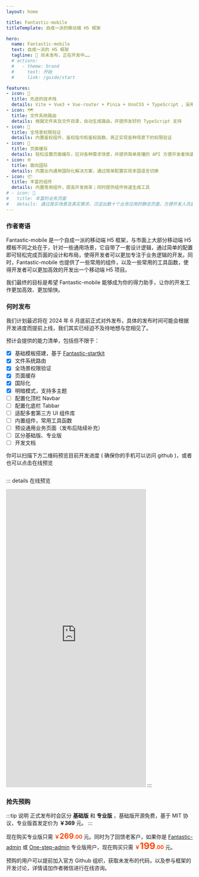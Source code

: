 ```yaml
---
layout: home

title: Fantastic-mobile
titleTemplate: 自成一派的移动端 H5 框架

hero:
  name: Fantastic-mobile
  text: 自成一派的 H5 框架
  tagline: 🚧 尚未发布，正在开发中……
  # actions:
  #   - theme: brand
  #     text: 开始
  #     link: /guide/start

features:
- icon: 💪
  title: 先进的技术栈
  details: Vite + Vue3 + Vue-router + Pinia + UnoCSS + TypeScript ，采用业内先进的技术栈，使框架始终保持新鲜
- icon: 🗺️
  title: 文件系统路由
  details: 根据文件夹及文件目录，自动生成路由，并提供友好的 TypeScript 支持
- icon: 🔑
  title: 全场景权限验证
  details: 内置鉴权组件、鉴权指令和鉴权函数，真正实现各种场景下的权限验证
- icon: 🧊
  title: 页面缓存
  details: 轻松设置页面缓存，应对各种需求场景，并提供简单易懂的 API 方便开发者快速集成
- icon: 🌐
  title: 面向国际
  details: 内置业内通用国际化解决方案，通过简单配置实现多国语言切换
- icon: 📦
  title: 丰富的组件
  details: 内置常用组件，提高开发效率；同时提供组件快速生成工具
# - icon: 📃
#   title: 丰富的业务页面
#   details: 通过真实场景及真实需求，沉淀出数十个业务应用的静态页面，方便开发人员直接使用
---
```


<script setup>
import { withBase } from 'vitepress'
</script>

### 作者寄语

Fantastic-mobile 是一个自成一派的移动端 H5 框架，与市面上大部分移动端 H5 模板不同之处在于，针对一些通用场景，它自带了一套设计逻辑，通过简单的配置即可轻松完成页面的设计和布局，使得开发者可以更加专注于业务逻辑的开发。同时，Fantastic-mobile 也提供了一些常用的组件，以及一些常用的工具函数，使得开发者可以更加高效的开发出一个移动端 H5 项目。

我们最终的目标是希望 Fantastic-mobile 能够成为你的得力助手，让你的开发工作更加高效、更加愉快。

### 何时发布

我们计划最迟将在 2024 年 6 月底前正式对外发布，具体的发布时间可能会根据开发进度而提前上线，我们其实已经迫不及待地想与您相见了。

预计会提供的能力清单，包括但不限于：

- [x] 基础模板搭建，基于 [Fantastic-startkit](https://hooray.github.io/fantastic-startkit/)
- [x] 文件系统路由
- [x] 全场景权限验证
- [x] 页面缓存
- [x] 国际化
- [x] 明暗模式，支持多主题
- [ ] 配置化顶栏 Navbar
- [ ] 配置化底栏 Tabbar
- [ ] 适配多套第三方 UI 组件库
- [ ] 内置组件，常用工具函数
- [ ] 预设通用业务页面（发布后陆续补充）
- [ ] 区分基础版、专业版
- [ ] 开发文档

你可以扫描下方二维码预览目前开发进度 ( 确保你的手机可以访问 github )，或者也可以点击在线预览

<img :src="withBase('/preview.png')" width="200" />

::: details 在线预览
<iframe src="https://fantastic-mobile.github.io/pro-example/" style="width: 375px; height: 800px; border: 1px solid #ccc;"></iframe>
:::

### 抢先预购

:::tip 说明
正式发布时会区分 **基础版** 和 **专业版** ，基础版开源免费，基于 MIT 协议，专业版首发定价为 **￥369** 元。
:::

现在购买专业版只需 <b style="color: #ff4400;">￥<span style="font-size: 20px;">269</span>.00</b> 元。同时为了回馈老客户，如果你是 [Fantastic-admin](https://fantastic-admin.github.io/) 或 [One-step-admin](https://one-step-admin.github.io/) 专业版用户，现在购买只需 <b style="color: #ff4400;">￥<span style="font-size: 24px;">199</span>.00</b> 元。

预购的用户可以提前加入官方 Github 组织，获取未发布的代码，以及参与框架的开发讨论，详情请加作者微信进行在线咨询。

<p align="center"><img :src="withBase('/friend-wechat.png')" width="300" /></p>